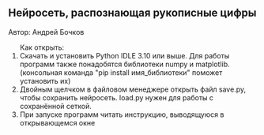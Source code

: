 <h2>Нейросеть, распознающая рукописные цифры</h2>
  <p>Автор: Андрей Бочков</p>
  <ol>
    Как открыть:
    <li>Скачать и установить Python IDLE 3.10 или выше. Для работы программ также понадобятся библиотеки numpy и matplotlib. (консольная команда "pip install имя_библиотеки" поможет установить их)</li>
    <li>Двойным щелчком в файловом менеджере открыть файл save.py, чтобы сохранить нейросеть. load.py нужен для работы с сохранённой сеткой.</li>
    <li>При запуске программ читать инструкцию, выводящуюся в открывающемся окне</li>
  </ol>